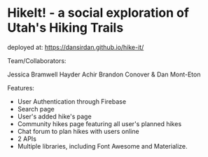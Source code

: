 # HikeIt! - a social exploration of Utah's Hiking Trails

deployed at:
https://dansirdan.github.io/hike-it/

Team/Collaborators:

Jessica Bramwell
Hayder Achir
Brandon Conover
& Dan Mont-Eton

Features:
- User Authentication through Firebase
- Search page
- User's added hike's page
- Community hikes page featuring all user's planned hikes
- Chat forum to plan hikes with users online
- 2 APIs
- Multiple libraries, including Font Awesome and Materialize.
